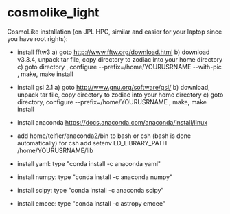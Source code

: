# cosmolike_light

CosmoLike installation (on JPL HPC, similar and easier for your laptop since you have root rights):

- install fftw3
	a) goto http://www.fftw.org/download.html
	b) download v3.3.4, unpack tar file, copy directory to zodiac into your home directory
	c) goto directory , configure --prefix=/home/YOURUSRNAME --with-pic , make, make install
	
- install gsl 2.1
	a) goto http://www.gnu.org/software/gsl/
	b) download, unpack tar file, copy directory to zodiac into your home directory 
	c) goto directory, configure --prefix=/home/YOURUSRNAME , make, make install
	
- install anaconda
	https://docs.anaconda.com/anaconda/install/linux

- add home/teifler/anaconda2/bin to bash or csh (bash is done automatically) for csh add 
setenv LD_LIBRARY_PATH /home/YOURUSRNAME/lib

- install yaml: type "conda install -c anaconda yaml"
- install numpy: type "conda install -c anaconda numpy"
- install scipy: type "conda install -c anaconda scipy"
- install emcee: type "conda install -c astropy emcee"

